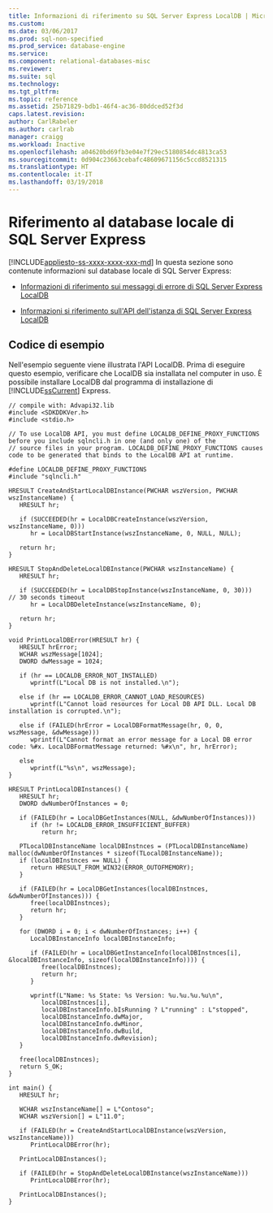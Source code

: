 ```yaml
---
title: Informazioni di riferimento su SQL Server Express LocalDB | Microsoft Docs
ms.custom: 
ms.date: 03/06/2017
ms.prod: sql-non-specified
ms.prod_service: database-engine
ms.service: 
ms.component: relational-databases-misc
ms.reviewer: 
ms.suite: sql
ms.technology: 
ms.tgt_pltfrm: 
ms.topic: reference
ms.assetid: 25b71829-bdb1-46f4-ac36-80ddced52f3d
caps.latest.revision: 
author: CarlRabeler
ms.author: carlrab
manager: craigg
ms.workload: Inactive
ms.openlocfilehash: a04620bd69fb3e04e7f29ec5180854dc4813ca53
ms.sourcegitcommit: 0d904c23663cebafc48609671156c5ccd8521315
ms.translationtype: HT
ms.contentlocale: it-IT
ms.lasthandoff: 03/19/2018
---
```

# <a name="sql-server-express-localdb-reference"></a>Riferimento al database locale di SQL Server Express
[!INCLUDE[appliesto-ss-xxxx-xxxx-xxx-md](../includes/appliesto-ss-xxxx-xxxx-xxx-md.md)]
  In questa sezione sono contenute informazioni sul database locale di SQL Server Express:  
  
-   [Informazioni di riferimento sui messaggi di errore di SQL Server Express LocalDB](../relational-databases/express-localdb-error-messages/sql-server-express-localdb-reference-error-messages.md)  
  
-   [Informazioni si riferimento sull'API dell'istanza di SQL Server Express LocalDB](../relational-databases/express-localdb-instance-apis/sql-server-express-localdb-reference-instance-apis.md)  
  
## <a name="code-sample"></a>Codice di esempio  
 Nell'esempio seguente viene illustrata l'API LocalDB.  Prima di eseguire questo esempio, verificare che LocalDB sia installata nel computer in uso.  È possibile installare LocalDB dal programma di installazione di [!INCLUDE[ssCurrent](../includes/sscurrent-md.md)] Express.  
  
```  
// compile with: Advapi32.lib  
#include <SDKDDKVer.h>  
#include <stdio.h>  
  
// To use LocalDB API, you must define LOCALDB_DEFINE_PROXY_FUNCTIONS before you include sqlncli.h in one (and only one) of the   
// source files in your program. LOCALDB_DEFINE_PROXY_FUNCTIONS causes code to be generated that binds to the LocalDB API at runtime.  
  
#define LOCALDB_DEFINE_PROXY_FUNCTIONS  
#include "sqlncli.h"  
  
HRESULT CreateAndStartLocalDBInstance(PWCHAR wszVersion, PWCHAR wszInstanceName) {  
   HRESULT hr;  
  
   if (SUCCEEDED(hr = LocalDBCreateInstance(wszVersion, wszInstanceName, 0)))  
      hr = LocalDBStartInstance(wszInstanceName, 0, NULL, NULL);  
  
   return hr;  
}  
  
HRESULT StopAndDeleteLocalDBInstance(PWCHAR wszInstanceName) {  
   HRESULT hr;  
  
   if (SUCCEEDED(hr = LocalDBStopInstance(wszInstanceName, 0, 30)))   // 30 seconds timeout   
      hr = LocalDBDeleteInstance(wszInstanceName, 0);  
  
   return hr;  
}  
  
void PrintLocalDBError(HRESULT hr) {  
   HRESULT hrError;  
   WCHAR wszMessage[1024];  
   DWORD dwMessage = 1024;  
  
   if (hr == LOCALDB_ERROR_NOT_INSTALLED)  
      wprintf(L"Local DB is not installed.\n");  
  
   else if (hr == LOCALDB_ERROR_CANNOT_LOAD_RESOURCES)  
      wprintf(L"Cannot load resources for Local DB API DLL. Local DB installation is corrupted.\n");  
  
   else if (FAILED(hrError = LocalDBFormatMessage(hr, 0, 0, wszMessage, &dwMessage)))  
      wprintf(L"Cannot format an error message for a Local DB error code: %#x. LocalDBFormatMessage returned: %#x\n", hr, hrError);  
  
   else  
      wprintf(L"%s\n", wszMessage);  
}  
  
HRESULT PrintLocalDBInstances() {  
   HRESULT hr;  
   DWORD dwNumberOfInstances = 0;  
  
   if (FAILED(hr = LocalDBGetInstances(NULL, &dwNumberOfInstances)))  
      if (hr != LOCALDB_ERROR_INSUFFICIENT_BUFFER)  
         return hr;  
  
   PTLocalDBInstanceName localDBInstnces = (PTLocalDBInstanceName) malloc(dwNumberOfInstances * sizeof(TLocalDBInstanceName));  
   if (localDBInstnces == NULL) {  
      return HRESULT_FROM_WIN32(ERROR_OUTOFMEMORY);  
   }  
  
   if (FAILED(hr = LocalDBGetInstances(localDBInstnces, &dwNumberOfInstances))) {  
      free(localDBInstnces);  
      return hr;  
   }  
  
   for (DWORD i = 0; i < dwNumberOfInstances; i++) {  
      LocalDBInstanceInfo localDBInstanceInfo;  
  
      if (FAILED(hr = LocalDBGetInstanceInfo(localDBInstnces[i], &localDBInstanceInfo, sizeof(localDBInstanceInfo)))) {  
         free(localDBInstnces);  
         return hr;  
      }  
  
      wprintf(L"Name: %s State: %s Version: %u.%u.%u.%u\n",  
         localDBInstnces[i],   
         localDBInstanceInfo.bIsRunning ? L"running" : L"stopped",  
         localDBInstanceInfo.dwMajor,  
         localDBInstanceInfo.dwMinor,  
         localDBInstanceInfo.dwBuild,  
         localDBInstanceInfo.dwRevision);  
   }  
  
   free(localDBInstnces);  
   return S_OK;  
}  
  
int main() {  
   HRESULT hr;  
  
   WCHAR wszInstanceName[] = L"Contoso";  
   WCHAR wszVersion[] = L"11.0";  
  
   if (FAILED(hr = CreateAndStartLocalDBInstance(wszVersion, wszInstanceName)))  
      PrintLocalDBError(hr);  
  
   PrintLocalDBInstances();  
  
   if (FAILED(hr = StopAndDeleteLocalDBInstance(wszInstanceName)))  
      PrintLocalDBError(hr);  
  
   PrintLocalDBInstances();  
}  
```  
  
  
